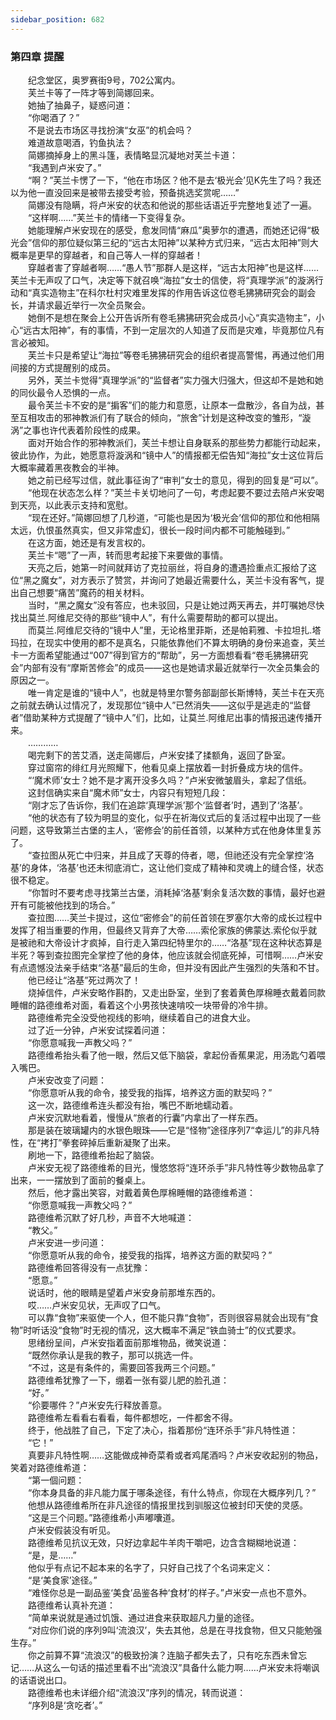 ```yaml
---
sidebar_position: 682
---
```

### 第四章  提醒  


　　纪念堂区，奥罗赛街9号，702公寓内。  
　　芙兰卡等了一阵才等到简娜回来。  
　　她抽了抽鼻子，疑惑问道：  
　　“你喝酒了？”  
　　不是说去市场区寻找扮演“女巫”的机会吗？  
　　难道故意喝酒，钓鱼执法？  
　　简娜摘掉身上的黑斗篷，表情略显沉凝地对芙兰卡道：  
　　“我遇到卢米安了。”  
　　“啊？”芙兰卡愣了一下，“他在市场区？他不是去‘极光会’见K先生了吗？我还以为他一直没回来是被带去接受考验，预备挑选奖赏呢……”  
　　简娜没有隐瞒，将卢米安的状态和他说的那些话语近乎完整地复述了一遍。  
　　“这样啊……”芙兰卡的情绪一下变得复杂。  
　　她能理解卢米安现在的感受，愈发同情“麻瓜”奥萝尔的遭遇，而她还记得“极光会”信仰的那位疑似第三纪的“远古太阳神”以某种方式归来，“远古太阳神”则大概率是更早的穿越者，和自己等人一样的穿越者！  
　　穿越者害了穿越者啊……“愚人节”那群人是这样，“远古太阳神”也是这样……芙兰卡无声叹了口气，决定等下就召唤“海拉”女士的信使，将“真理学派”的漩涡行动和“真实造物主”在科尔杜村灾难里发挥的作用告诉这位卷毛狒狒研究会的副会长，并请求最近举行一次全员聚会。  
　　她倒不是想在聚会上公开告诉所有卷毛狒狒研究会成员小心“真实造物主”，小心“远古太阳神”，有的事情，不到一定层次的人知道了反而是灾难，毕竟那位凡有言必被知。  
　　芙兰卡只是希望让“海拉”等卷毛狒狒研究会的组织者提高警惕，再通过他们用间接的方式提醒别的成员。  
　　另外，芙兰卡觉得“真理学派”的“监督者”实力强大归强大，但这却不是她和她的同伙最令人恐惧的一点。  
　　最令芙兰卡不安的是“掮客”们的能力和意愿，让原本一盘散沙，各自为战，甚至互相攻击的邪神教派们有了联合的倾向，“旅舍”计划是这种改变的雏形，“漩涡”之事也许代表着阶段性的成果。  
　　面对开始合作的邪神教派们，芙兰卡想让自身联系的那些势力都能行动起来，彼此协作，为此，她愿意将漩涡和“镜中人”的情报都无偿告知“海拉”女士这位背后大概率藏着黑夜教会的半神。  
　　她之前已经写过信，就此事征询了“审判”女士的意见，得到的回复是“可以”。  
　　“他现在状态怎么样？”芙兰卡关切地问了一句，考虑起要不要过去陪卢米安喝到天亮，以此表示支持和宽慰。  
　　“现在还好。”简娜回想了几秒道，“可能也是因为‘极光会’信仰的那位和他相隔太远，仇恨虽然真实，但又非常虚幻，很长一段时间内都不可能触碰到。”  
　　在这方面，她还是有发言权的。  
　　芙兰卡“嗯”了一声，转而思考起接下来要做的事情。  
　　天亮之后，她第一时间就拜访了克拉丽丝，将自身的遭遇捡重点汇报给了这位“黑之魔女”，对方表示了赞赏，并询问了她最近需要什么，芙兰卡没有客气，提出自己想要“痛苦”魔药的相关材料。  
　　当时，“黑之魔女”没有答应，也未驳回，只是让她过两天再去，并叮嘱她尽快找出莫兰.阿维尼交待的那些“镜中人”，有什么需要帮助的都可以提出。  
　　而莫兰.阿维尼交待的“镜中人”里，无论格里菲斯，还是帕莉雅、卡拉坦扎.塔玛拉，在现实中使用的都不是真名，只能依靠他们不算太明确的身份来追查，芙兰卡一方面希望能通过“007”得到官方的“帮助”，另一方面想看看“卷毛狒狒研究会”内部有没有“摩斯苦修会”的成员——这也是她请求最近就举行一次全员集会的原因之一。  
　　唯一肯定是谁的“镜中人”，也就是特里尔警务部副部长斯博特，芙兰卡在天亮之前就去确认过情况了，发现那位“镜中人”已然消失——这似乎是逃走的“监督者”借助某种方式提醒了“镜中人”们，比如，让莫兰.阿维尼出事的情报迅速传播开来。  
　　…………  
　　喝完剩下的苦艾酒，送走简娜后，卢米安揉了揉额角，返回了卧室。  
　　穿过窗帘的绯红月光照耀下，他看见桌上摆放着一封折叠成方块的信件。  
　　“‘魔术师’女士？她不是才离开没多久吗？”卢米安微皱眉头，拿起了信纸。  
　　这封信确实来自“魔术师”女士，内容只有短短几段：  
　　“刚才忘了告诉你，我们在追踪‘真理学派’那个‘监督者’时，遇到了‘洛基’。  
　　“他的状态有了较为明显的变化，似乎在祈海仪式后的复活过程中出现了一些问题，这导致第兰古堡的主人，‘密修会’的前任首领，以某种方式在他身体里复苏了。  
　　“查拉图从死亡中归来，并且成了天尊的侍者，嗯，但祂还没有完全掌控‘洛基’的身体，‘洛基’也还未彻底消亡，这让他们变成了精神和灵魂上的缝合怪，状态很不稳定。  
　　“你暂时不要考虑寻找第兰古堡，消耗掉‘洛基’剩余复活次数的事情，最好也避开有可能被他找到的场合。”  
　　查拉图……芙兰卡提过，这位“密修会”的前任首领在罗塞尔大帝的成长过程中发挥了相当重要的作用，但最终又背弃了大帝……索伦家族的佛蒙达.索伦似乎就是被祂和大帝设计才疯掉，自行走入第四纪特里尔的……“洛基”现在这种状态算是半死？等到查拉图完全掌控了他的身体，他应该就会彻底死掉，可惜啊……卢米安有点遗憾没法亲手结束“洛基”最后的生命，但并没有因此产生强烈的失落和不甘。  
　　他已经让“洛基”死过两次了！  
　　烧掉信件，卢米安略作斟酌，又走出卧室，坐到了套着黄色厚棉睡衣戴着同款睡帽的路德维希对面，看着这个小男孩快速啃咬一块带骨的冷牛排。  
　　路德维希完全没受他视线的影响，继续着自己的进食大业。  
　　过了近一分钟，卢米安试探着问道：  
　　“你愿意喊我一声教父吗？”  
　　路德维希抬头看了他一眼，然后又低下脑袋，拿起份香蕉果泥，用汤匙勺着喂入嘴巴。  
　　卢米安改变了问题：  
　　“你愿意听从我的命令，接受我的指挥，培养这方面的默契吗？”  
　　这一次，路德维希连头都没有抬，嘴巴不断地蠕动着。  
　　卢米安沉默地看着，慢慢从“旅者的行囊”内拿出了一样东西。  
　　那是装在玻璃罐内的水银色眼珠——它是“怪物”途径序列7“幸运儿”的非凡特性，在“拷打”拳套碎掉后重新凝聚了出来。  
　　刷地一下，路德维希抬起了脑袋。  
　　卢米安无视了路德维希的目光，慢悠悠将“连环杀手”非凡特性等少数物品拿了出来，一一摆放到了面前的餐桌上。  
　　然后，他才露出笑容，对戴着黄色厚棉睡帽的路德维希道：  
　　“你愿意喊我一声教父吗？”  
　　路德维希沉默了好几秒，声音不大地喊道：  
　　“教父。”  
　　卢米安进一步问道：  
　　“你愿意听从我的命令，接受我的指挥，培养这方面的默契吗？”  
　　路德维希回答得没有一点犹豫：  
　　“愿意。”  
　　说话时，他的眼睛是望着卢米安身前那堆东西的。  
　　哎……卢米安见状，无声叹了口气。  
　　可以靠“食物”来驱使一个人，但不能只靠“食物”，否则很容易就会出现有“食物”时听话没“食物”时无视的情况，这大概率不满足“铁血骑士”的仪式要求。  
　　思绪纷呈间，卢米安指着面前那堆物品，微笑说道：  
　　“既然你承认是我的教子，那可以挑选一件。  
　　“不过，这是有条件的，需要回答我两三个问题。”  
　　路德维希犹豫了一下，绷着一张有婴儿肥的脸孔道：  
　　“好。”  
　　“伱要哪件？”卢米安先行释放善意。  
　　路德维希左看看右看看，每件都想吃，一件都舍不得。  
　　终于，他战胜了自己，下定了决心，指着那份“连环杀手”非凡特性道：  
　　“它！”  
　　真要非凡特性啊……这能做成神奇菜肴或者鸡尾酒吗？卢米安收起别的物品，笑着对路德维希道：  
　　“第一個问题：  
　　“你本身具备的非凡能力属于哪条途径，有什么特点，你现在大概序列几？”  
　　他想从路德维希所在非凡途径的情报里找到驯服这位被封印天使的灵感。  
　　“这是三个问题。”路德维希小声嘟囔道。  
　　卢米安假装没有听见。  
　　路德维希见抗议无效，只好边拿起牛羊肉干嚼吧，边含含糊糊地说道：  
　　“是，是……”  
　　他似乎有点记不起本来的名字了，只好自己找了个名词来定义：  
　　“是‘美食家’途径。”  
　　“难怪你总是一副品鉴‘美食’品鉴各种‘食材’的样子。”卢米安一点也不意外。  
　　路德维希认真补充道：  
　　“简单来说就是通过饥饿、通过进食来获取超凡力量的途径。  
　　“对应你们说的序列9叫‘流浪汉’，失去其他，总是在寻找食物，但又只能勉强生存。”  
　　你之前算不算“流浪汉”的极致扮演？连脑子都失去了，只有吃东西未曾忘记……从这么一句话的描述里看不出“流浪汉”具备什么能力啊……卢米安未将嘲讽的话语说出口。  
　　路德维希也未详细介绍“流浪汉”序列的情况，转而说道：  
　　“序列8是‘贪吃者’。”  
